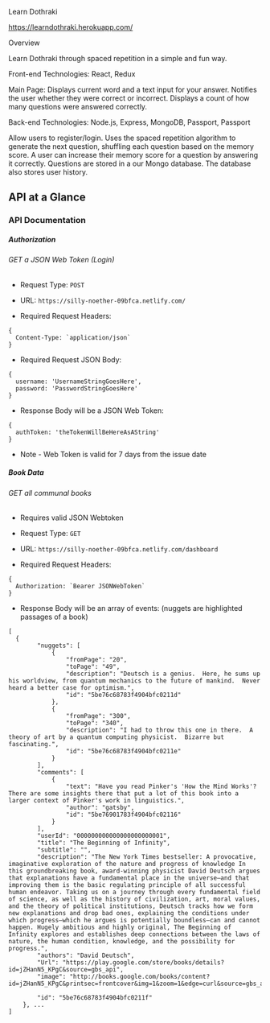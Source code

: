 Learn Dothraki

https://learndothraki.herokuapp.com/

Overview

Learn Dothraki through spaced repetition in a simple and fun way.

Front-end
Technologies: React, Redux 

Main Page: Displays current word and a text input for your answer. Notifies the user whether they were correct or incorrect. Displays a count of how many questions were answered correctly.  

Back-end
Technologies: Node.js, Express, MongoDB, Passport, Passport

Allow users to register/login. Uses the spaced repetition algorithm to generate the next question, shuffling each question based on the memory score. A user can increase their memory score for a question by answering it correctly.  Questions are stored in a our Mongo database. The database also stores user history.


## API at a Glance

### API Documentation

##### Authorization

###### GET a JSON Web Token (Login)

* Request Type: `POST`

* URL: `https://silly-noether-09bfca.netlify.com/`

* Required Request Headers: 
```
{
  Content-Type: `application/json`
}
```

* Required Request JSON Body: 
```
{
  username: 'UsernameStringGoesHere',
  password: 'PasswordStringGoesHere'
}
```

* Response Body will be a JSON Web Token: 
```
{
  authToken: 'theTokenWillBeHereAsAString'
}
```

* Note - Web Token is valid for 7 days from the issue date



##### Book Data

###### GET all communal books

* Requires valid JSON Webtoken

* Request Type: `GET`

* URL: `https://silly-noether-09bfca.netlify.com/dashboard`

* Required Request Headers: 
```
{
  Authorization: `Bearer JSONWebToken`
}
```

* Response Body will be an array of events: 
(nuggets are highlighted passages of a book)
```
[
  {
        "nuggets": [
            {
                "fromPage": "20",
                "toPage": "49",
                "description": "Deutsch is a genius.  Here, he sums up his worldview, from quantum mechanics to the future of mankind.  Never heard a better case for optimism.",
                "id": "5be76c68783f4904bfc0211d"
            },
            {
                "fromPage": "300",
                "toPage": "340",
                "description": "I had to throw this one in there.  A theory of art by a quantum computing physicist.  Bizarre but fascinating.",
                "id": "5be76c68783f4904bfc0211e"
            }
        ],
        "comments": [
            {
                "text": "Have you read Pinker's 'How the Mind Works'?  There are some insights there that put a lot of this book into a larger context of Pinker's work in linguistics.",
                "author": "gatsby",
                "id": "5be76901783f4904bfc02116"
            }
        ],
        "userId": "000000000000000000000001",
        "title": "The Beginning of Infinity",
        "subtitle": "",
        "description": "The New York Times bestseller: A provocative, imaginative exploration of the nature and progress of knowledge In this groundbreaking book, award-winning physicist David Deutsch argues that explanations have a fundamental place in the universe—and that improving them is the basic regulating principle of all successful human endeavor. Taking us on a journey through every fundamental field of science, as well as the history of civilization, art, moral values, and the theory of political institutions, Deutsch tracks how we form new explanations and drop bad ones, explaining the conditions under which progress—which he argues is potentially boundless—can and cannot happen. Hugely ambitious and highly original, The Beginning of Infinity explores and establishes deep connections between the laws of nature, the human condition, knowledge, and the possibility for progress.",
        "authors": "David Deutsch",
        "Url": "https://play.google.com/store/books/details?id=jZHanN5_KPgC&source=gbs_api",
        "image": "http://books.google.com/books/content?id=jZHanN5_KPgC&printsec=frontcover&img=1&zoom=1&edge=curl&source=gbs_api",
       
        "id": "5be76c68783f4904bfc0211f"
    }, ...
]
```
